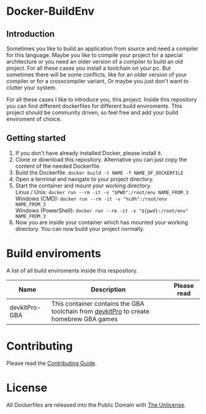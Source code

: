 # Docker-BuildEnv

## Introduction

Sometimes you like to build an application from source and need a compiler for this language. Maybe you like to compile your project for a special architecture or you need an older version of a compiler to build an old project. For all these cases you install a toolchain on your pc. But sometimes there will be some conflicts, like for an older version of your compiler or for a crosscompiler variant, Or maybe you just don't want to clutter your system.

For all these cases I like to introduce you, this project. Inside this repository you can find different dockerfiles for different build enviroments. This project should be community driven, so feel free and add your build enviroment of choice.

## Getting started

1. If you don't have already installed Docker, please install it.
2. Clone or download this repository. Alternative you can just copy the content of the needed Dockerfile.
3. Build the Dockerfile. `docker build -t NAME -f NAME_OF_DOCKERFILE`
4. Open a terminal and navigate to your project directory.
5. Start the container and mount your working directory.\
Linux / Unix: `docker run --rm -it -v "$PWD":/root/env NAME_FROM_3`\
Windows (CMD): `docker run --rm -it -v "%cd%":/root/env NAME_FROM_3`\
Windows (PowerShell): `docker run --rm -it -v "${pwd}:/root/env" NAME_FROM_3`
6. Now you are inside your container which has mounted your working directory. You can now build your project normally.

# Build enviroments

A list of all build enviroments inside this respository.

| Name | Description | Please read |
| ---- | ----------- | ----------- |
| devkitPro-GBA | This container contains the GBA toolchain from [devkitPro](https://devkitpro.org/) to create homebrew GBA games | |

# Contributing

Please read the [Contributing Guide](CONTRIBUTING.md).

# License

All Dockerfiles are released into the Public Domain with [The Unlicense](LICENSE).